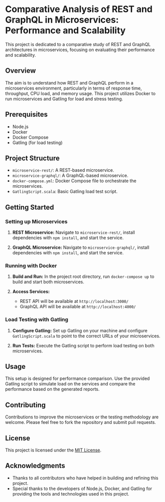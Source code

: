 # Comparative Analysis of REST and GraphQL in Microservices: Performance and Scalability

This project is dedicated to a comparative study of REST and GraphQL architectures in microservices, focusing on evaluating their performance and scalability.

## Overview

The aim is to understand how REST and GraphQL perform in a microservices environment, particularly in terms of response time, throughput, CPU load, and memory usage. This project utilizes Docker to run microservices and Gatling for load and stress testing.

## Prerequisites

- Node.js
- Docker
- Docker Compose
- Gatling (for load testing)

## Project Structure

- `microservice-rest/`: A REST-based microservice.
- `microservice-graphql/`: A GraphQL-based microservice.
- `docker-compose.yml`: Docker Compose file to orchestrate the microservices.
- `GatlingScript.scala`: Basic Gatling load test script.

## Getting Started

### Setting up Microservices

1. **REST Microservice:**
   Navigate to `microservice-rest/`, install dependencies with `npm install`, and start the service.

2. **GraphQL Microservice:**
   Navigate to `microservice-graphql/`, install dependencies with `npm install`, and start the service.

### Running with Docker

1. **Build and Run:**
   In the project root directory, run `docker-compose up` to build and start both microservices.

2. **Access Services:**
   - REST API will be available at `http://localhost:3000/`
   - GraphQL API will be available at `http://localhost:4000/`

### Load Testing with Gatling

1. **Configure Gatling:**
   Set up Gatling on your machine and configure `GatlingScript.scala` to point to the correct URLs of your microservices.

2. **Run Tests:**
   Execute the Gatling script to perform load testing on both microservices.

## Usage

This setup is designed for performance comparison. Use the provided Gatling script to simulate load on the services and compare the performance based on the generated reports.

## Contributing

Contributions to improve the microservices or the testing methodology are welcome. Please feel free to fork the repository and submit pull requests.

## License

This project is licensed under the [MIT License](LICENSE).

## Acknowledgments

- Thanks to all contributors who have helped in building and refining this project.
- Special thanks to the developers of Node.js, Docker, and Gatling for providing the tools and technologies used in this project.
